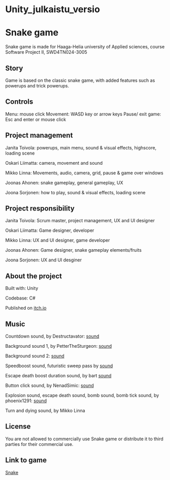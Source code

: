 # Unity_julkaistu_versio
# Snake game

Snake game is made for Haaga-Helia university of Applied sciences, course Software Project II, SWD4TN024-3005

## Story

Game is based on the classic snake game, with added features such as powerups and trick powerups.

## Controls

Menu: mouse click
Movement: WASD key or arrow keys
Pause/ exit game: Esc and enter or mouse click

## Project management

Janita Toivola: powerups, main menu, sound & visual effects, highscore, loading scene

Oskari Liimatta: camera, movement and sound

Mikko Linna: Movements, audio, camera, grid, pause & game over windows

Joonas Ahonen: snake gameplay, general gameplay, UX

Joona Sorjonen: how to play, sound & visual effects, loading scene

## Project responsibility

Janita Toivola: Scrum master, project management, UX and UI designer

Oskari Liimatta: Game designer, developer

Mikko Linna: UX and UI designer, game developer

Joonas Ahonen: Game designer, snake gameplay elements/fruits

Joona Sorjonen: UX and UI desginer

## About the project

Built with: Unity

Codebase: C#

Published on [itch.io](https://itch.io/)

## Music

Countdown sound, by Destructavator: [sound](https://opengameart.org/content/countdown)

Background sound 1, by PetterTheSturgeon: [sound](https://opengameart.org/content/space-music-blind-shift)

Background sound 2: [sound](https://www.dl-sounds.com/royalty-free/sci-fi-pulse-loop/)

Speedboost sound, futuristic sweep pass by [sound](https://mixkit.co/free-sound-effects/sweep/)

Escape death boost duration sound, by bart [sound](https://opengameart.org/content/heartbeat-sounds)

Button click sound, by NenadSimic: [sound](https://opengameart.org/content/menu-selection-click)

Explosion sound, escape death sound, bomb sound, bomb tick sound, by phoenix1291: [sound](https://opengameart.org/content/sound-effects-mini-pack15)

Turn and dying sound, by Mikko Linna

## License

You are not allowed to commercially use Snake game or distribute it to third parties for their commercial use.

## Link to game

[Snake](https://emiliajt.itch.io/snake)
